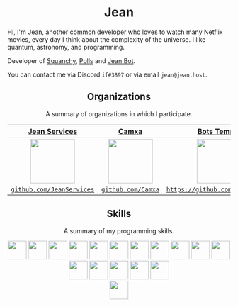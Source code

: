 <h1 align="center">Jean</h1>

Hi, I'm Jean, another common developer who loves to watch many Netflix movies, every day I think about the complexity of the universe. I like quantum, astronomy, and programming.

Developer of [Squanchy](https://discord.bots.gg/bots/637108716151504926), [Polls](https://discord.bots.gg/bots/663104539163099137) and [Jean Bot](https://aqskqeak.glitch.me/).

You can contact me via Discord `if#3897` or via email `jean@jean.host`. 

<h2 align="center">Organizations</h2>
<p align="center">A summary of organizations in which I participate.</p>

| <a href="https://github.com/JeanServices" target="_blank">**Jean Services**</a> | <a href="https://github.com/Camxa" target="_blank">**Camxa**</a> | <a href="https://github.com/BotsTemple" target="_blank">**Bots Temple**</a> | <a href="https://github.com/Mairon31/tnai" target="_blank">**TNAI**</a> |
|:---: | :---: | :---: | :---: |
| <img align='center' src='https://avatars.githubusercontent.com/u/79236728?s=200&v=4' height='100px'> | <img align='center' src='https://avatars.githubusercontent.com/u/79719297?s=200&v=4' height='100px'> | <img align='center' src='https://avatars.githubusercontent.com/u/57448471?s=200&v=4' height='100px'>  | <img align='center' src='https://camo.githubusercontent.com/f26f35a93ed004727b308106dd21294e981c7e9a158ce73fb37f3daf808b37a1/68747470733a2f2f63646e2e646973636f72646170702e636f6d2f6174746163686d656e74732f3730323034373430323332383139353135322f3736313432363532323035373334333030362f32303230303933305f3231333735322e706e67' height='100px'>  |
| <a href="https://github.com/JeanServices" target="_blank">`github.com/JeanServices`</a> | <a href="https://github.com/Camxa" target="_blank">`github.com/Camxa`</a> | <a href="https://github.com/BotsTemple" target="_blank">`https://github.com/BotsTemple`</a> | <a href="https://github.com/Mairon31/tnai" target="_blank">`https://github.com/Mairon31/tnai`</a> |


<h2 align="center">Skills</h2>
<p align="center">A summary of my programming skills.</p>

<p align="center">
  <img height="42px" src="https://img.icons8.com/color/452/apollo.png" />
  <img src='https://raw.githubusercontent.com/sammwyy/sammwyy/master/skills/css.png' height='42px'>
  <img height="42px" src="https://img.icons8.com/color/452/graphql.png" />
  <img src='https://raw.githubusercontent.com/sammwyy/sammwyy/master/skills/html.png' height='42px'>
  <img src='https://raw.githubusercontent.com/sammwyy/sammwyy/master/skills/javascript.jpg' height='42px'>
  <img src='https://raw.githubusercontent.com/sammwyy/sammwyy/master/skills/mongo.png' height='42px'>
  <img src='https://raw.githubusercontent.com/sammwyy/sammwyy/master/skills/nodejs.png' height='42px'>
  <img src='https://i.gyazo.com/b6804ebea5d4b2a6c420a17901671221.png' height='42px'>
  <img src='https://raw.githubusercontent.com/sammwyy/sammwyy/master/skills/python.png' height='42px'>
  <img src='https://raw.githubusercontent.com/sammwyy/sammwyy/master/skills/react.png' height='42px'>
  <img height="42px" src="https://cdn4.iconfinder.com/data/icons/redis-2/1451/Untitled-2-512.png"/>
  <img height="42px" src="https://pbs.twimg.com/profile_images/879715096821460992/6DO-xqph_400x400.jpg"/>
  <img height="42px" src="https://encrypted-tbn0.gstatic.com/images?q=tbn:ANd9GcSFWV_HgLeNqL2chI-m3M5KbhzUHceEZe9obw&usqp=CAU"/> 
  <img src='https://i.blogs.es/9e7f93/650_1000_julia/1366_2000.png' height='42px'>
  <img src="https://miro.medium.com/max/3150/1*yh90bW8jL4f8pOTZTvbzqw.png" height="42px" />
  <img height="42px" src="https://webpack.js.org/icon-square-small.85ba630cf0c5f29ae3e3.svg"/>
  <br />
   <img src='https://camo.githubusercontent.com/fc61dcbdb7a6e49d3adecc12194b24ab20dfa25b/68747470733a2f2f692e636c6f756475702e636f6d2f7a6659366c4c376546612d3330303078333030302e706e67' height='42px'>
</p>
